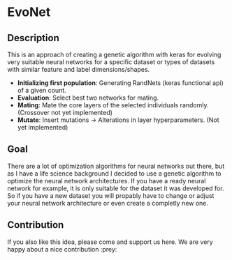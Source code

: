# EvoNet
## Description 
This is an approach of creating a genetic algorithm with keras for evolving very suitable neural networks for a specific dataset or types of datasets with similar feature and label dimensions/shapes.
<br/>
* __Initializing first population__: Generating RandNets (keras functional api) of a given count.
* __Evaluation__: Select best two networks for mating.
* __Mating__: Mate the core layers of the selected individuals randomly. (Crossover not yet implemented)
* __Mutate__: Insert mutations -> Alterations in layer hyperparameters. (Not yet implemented)

## Goal
There are a lot of optimization algorithms for neural networks out there, but as I have a life science background I decided to use a genetic algorithm to optimize the neural network architectures. If you have a ready neural network for example, it is only suitable for the dataset it was developed for. So if you have a new dataset you will propably have to change or adjust your neural network architecture or even create a completly new one.

## Contribution
If you also like this idea, please come and support us here. We are very happy about a nice contribution :prey:
